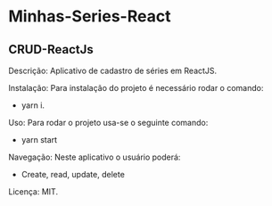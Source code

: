 # Minhas-Series-React
## CRUD-ReactJs

Descrição:
Aplicativo de cadastro de séries em ReactJS.

Instalação:
Para instalação do projeto é necessário rodar o comando:
- yarn i.

Uso:
Para rodar o projeto usa-se o seguinte comando:
- yarn start

Navegação:
Neste aplicativo o usuário poderá:
- Create, read, update, delete

Licença:
MIT.

